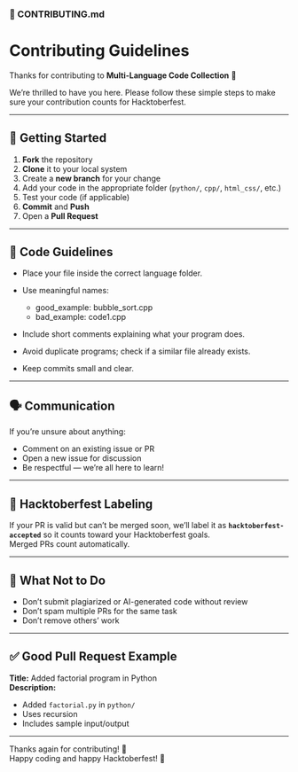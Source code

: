 ### 🤝 CONTRIBUTING.md

# Contributing Guidelines

Thanks for contributing to **Multi-Language Code Collection** 🎉  

We’re thrilled to have you here. Please follow these simple steps to make sure your contribution counts for Hacktoberfest.

---

## 🧭 Getting Started

1. **Fork** the repository
2. **Clone** it to your local system
3. Create a **new branch** for your change
4. Add your code in the appropriate folder (`python/`, `cpp/`, `html_css/`, etc.)
5. Test your code (if applicable)
6. **Commit** and **Push**
7. Open a **Pull Request**

---

## 🧱 Code Guidelines

- Place your file inside the correct language folder.
- Use meaningful names:

  - good_example: bubble_sort.cpp
  - bad_example: code1.cpp

- Include short comments explaining what your program does.
- Avoid duplicate programs; check if a similar file already exists.
- Keep commits small and clear.

---

## 🗣️ Communication

If you’re unsure about anything:

- Comment on an existing issue or PR
- Open a new issue for discussion
- Be respectful — we’re all here to learn!

---

## 🧩 Hacktoberfest Labeling

If your PR is valid but can’t be merged soon, we’ll label it as **`hacktoberfest-accepted`** so it counts toward your Hacktoberfest goals.  
Merged PRs count automatically.

---

## 🚫 What Not to Do

- Don’t submit plagiarized or AI-generated code without review
- Don’t spam multiple PRs for the same task
- Don’t remove others’ work

---

## ✅ Good Pull Request Example

**Title:** Added factorial program in Python  
**Description:**
- Added `factorial.py` in `python/`
- Uses recursion
- Includes sample input/output

---

Thanks again for contributing! 🩵  
Happy coding and happy Hacktoberfest! 🎃
